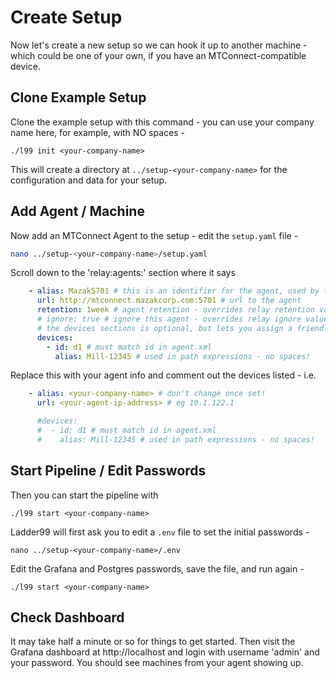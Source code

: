 # Create Setup

Now let's create a new setup so we can hook it up to another machine - which could be one of your own, if you have an MTConnect-compatible device. 


## Clone Example Setup

Clone the example setup with this command - you can use your company name here, for example, with NO spaces -

    ./l99 init <your-company-name>

This will create a directory at `../setup-<your-company-name>` for the configuration and data for your setup.


## Add Agent / Machine

Now add an MTConnect Agent to the setup - edit the `setup.yaml` file -

```bash
nano ../setup-<your-company-name>/setup.yaml
```

Scroll down to the 'relay:agents:' section where it says

```yaml
    - alias: Mazak5701 # this is an identifier for the agent, used by the db - don't change once set!
      url: http://mtconnect.mazakcorp.com:5701 # url to the agent
      retention: 1week # agent retention - overrides relay retention value
      # ignore: true # ignore this agent - overrides relay ignore value
      # the devices sections is optional, but lets you assign a friendly alias and retention period, etc.
      devices:
        - id: d1 # must match id in agent.xml
          alias: Mill-12345 # used in path expressions - no spaces!
```

Replace this with your agent info and comment out the devices listed - i.e.

```yaml
    - alias: <your-company-name> # don't change once set!
      url: <your-agent-ip-address> # eg 10.1.122.1

      #devices:
      #  - id: d1 # must match id in agent.xml
      #    alias: Mill-12345 # used in path expressions - no spaces!
```

## Start Pipeline / Edit Passwords

Then you can start the pipeline with

    ./l99 start <your-company-name>

Ladder99 will first ask you to edit a `.env` file to set the initial passwords -

    nano ../setup-<your-company-name>/.env

Edit the Grafana and Postgres passwords, save the file, and run again -

    ./l99 start <your-company-name>


## Check Dashboard

It may take half a minute or so for things to get started. Then visit the Grafana dashboard at http://localhost and login with username 'admin' and your password. You should see machines from your agent showing up. 
